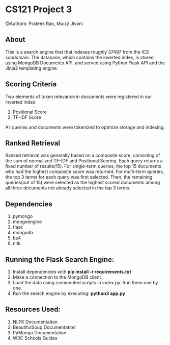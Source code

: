 # CS121 Project 3
@Authors: Prateek Rao, Muizz Jivani

## About

This is a search engine that that indexes roughly 37497 from the ICS subdomain. The database, which contains the inverted index, is stored using MongoDB Documents API, and served using Python Flask API and the Jinja2 templating engine.

## Scoring Criteria

Two elements of token relevance in documents were registered in our inverted index:
1. Positional Score
2. TF-IDF Score

All queries and documents were tokenized to optmize storage and indexing.

## Ranked Retrieval

Ranked retrieval was generally based on a composite score, consisting of the sum of normalized TF-IDF and Positional Scoring.
Each query returns a fixed number of results(15).
For single-term queries, the top 15 documents who had the highest composite score was returned.
For multi-term queries, the top 3 terms for each query was first selected. Then, the remaining queries(out of 15) were selected as the highest scored documents among all three documents not already selected in the top 3 terms.


## Dependencies
1. pymongo
2. mongoengine
3. flask
4. mongodb
5. bs4
6. nltk

## Running the Flask Search Engine:
1. Install dependencies with **pip install -r requirements.txt**
2. Make a connection to the MongoDB client.
3. Load the data using commented scripts in index.py. Run them one by one.
4. Run the search engine by executing: **python3 app.py**


## Resources Used:
1. NLTK Documentation
2. BeautifulSoup Documentation
3. PyMongo Documentation
4. W3C Schools Guides


